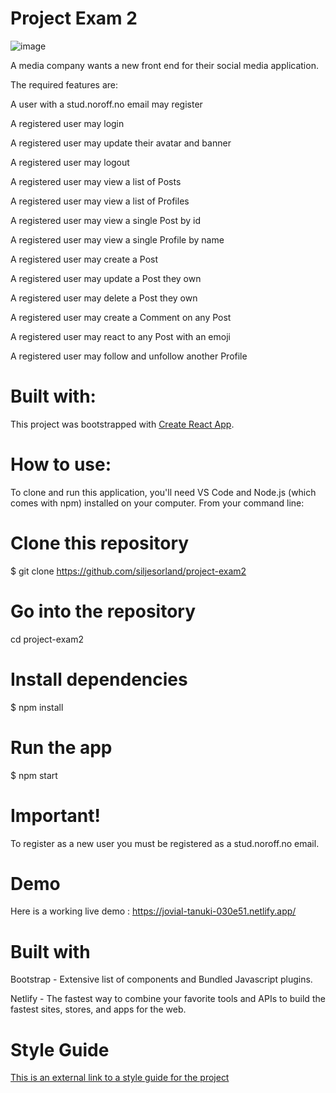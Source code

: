 # Project Exam 2
![image](https://user-images.githubusercontent.com/72661374/224486454-461deb0d-551a-4216-b42d-d4f4e0eca3f8.png)


A media company wants a new front end for their social media application. 

The required features are: 

A user with a stud.noroff.no email may register

A registered user may login

A registered user may update their avatar and banner

A registered user may logout

A registered user may view a list of Posts

A registered user may view a list of Profiles

A registered user may view a single Post by id

A registered user may view a single Profile by name

A registered user may create a Post

A registered user may update a Post they own

A registered user may delete a Post they own

A registered user may create a Comment on any Post

A registered user may react to any Post with an emoji

A registered user may follow and unfollow another Profile


# Built with:

This project was bootstrapped with [Create React App](https://github.com/facebook/create-react-app).

# How to use:
To clone and run this application, you'll need VS Code and Node.js (which comes with npm) installed on your computer. From your command line:

# Clone this repository
$ git clone https://github.com/siljesorland/project-exam2

# Go into the repository
cd project-exam2

# Install dependencies
$ npm install

# Run the app
$ npm start

# Important!
To register as a new user you must be registered as a stud.noroff.no email.

# Demo
Here is a working live demo : https://jovial-tanuki-030e51.netlify.app/

# Built with
Bootstrap - Extensive list of components and Bundled Javascript plugins.

Netlify - The fastest way to combine your favorite tools and APIs to build the fastest sites, stores, and apps for the web.

# Style Guide

[This is an external link to a style guide for the project](https://xd.adobe.com/view/83889c6d-3991-4938-a473-9ba93ebcccf9-d6db/)

